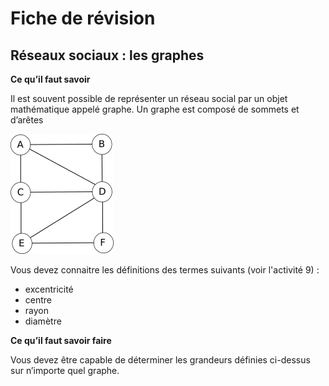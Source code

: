 # Fiche de révision
## Réseaux sociaux : les graphes

**Ce qu’il faut savoir**

Il est souvent possible de représenter un réseau social par un objet mathématique appelé graphe. Un graphe est composé de sommets et d’arêtes

![](/img/graphe.png)

Vous devez connaitre les définitions des termes suivants (voir l'activité 9) :

- excentricité
- centre
- rayon
- diamètre

**Ce qu’il faut savoir faire**

Vous devez être capable de déterminer les grandeurs définies ci-dessus sur n’importe quel graphe.
